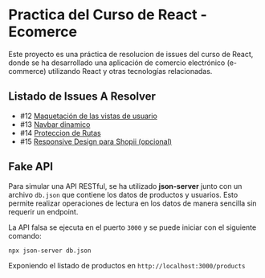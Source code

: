 # Practica del Curso de React - Ecomerce

Este proyecto es una práctica de resolucion de issues del curso de React, donde se ha desarrollado una aplicación de comercio electrónico (e-commerce) utilizando React y otras tecnologías relacionadas.

## Listado de Issues A Resolver

- #12 [Maquetación de las vistas de usuario](https://github.com/platzi/curso-react-practico/issues/12)
- #13 [Navbar dinamico](https://github.com/platzi/curso-react-practico/issues/13)
- #14 [Proteccion de Rutas](https://github.com/platzi/curso-react-practico/issues/14)
- #15 [Responsive Design para Shopii (opcional)](https://github.com/platzi/curso-react-practico/issues/15)

## Fake API

Para simular una API RESTful, se ha utilizado **json-server** junto con un archivo `db.json` que contiene los datos de productos y usuarios. Esto permite realizar operaciones de lectura en los datos de manera sencilla sin requerir un endpoint.

La API falsa se ejecuta en el puerto `3000` y se puede iniciar con el siguiente comando:

```bash
npx json-server db.json
```

Exponiendo el listado de productos en `http://localhost:3000/products`

